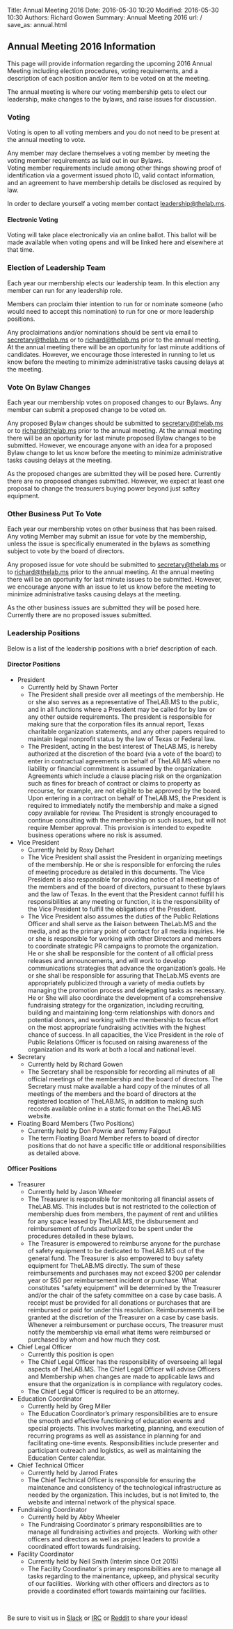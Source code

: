 Title: Annual Meeting 2016
Date: 2016-05-30 10:20
Modified: 2016-05-30 10:30
Authors: Richard Gowen
Summary: Annual Meeting 2016
url: /
save_as: annual.html

## Annual Meeting 2016 Information

This page will provide information regarding the upcoming 2016 Annual Meeting including election procedures, voting requirements, and a description of each position and/or item to be voted on at the meeting.

The annual meeting is where our voting membership gets to elect our leadership, make changes to the bylaws, and raise issues for discussion.

### Voting

Voting is open to all voting members and you do not need to be present at the annual meeting to vote.

Any member may declare themselves a voting member by meeting the voting member requirements as laid out in our Bylaws.  
Voting member requirements include among other things showing proof of identification via a goverment issued photo ID, valid contact information, and an agreement to have membership details be disclosed as required by law.

In order to declare yourself a voting member contact [leadership@thelab.ms](mailto:leadership@thelab.ms).

#### Electronic Voting

Voting will take place electronically via an online ballot.  This ballot will be made available when voting opens and will be linked here and elsewhere at that time.

### Election of Leadership Team

Each year our membership elects our leadership team.  In this election any member can run for any leadership role.

Members can proclaim thier intention to run for or nominate someone (who would need to accept this nomination) to run for one or more leadership positions.

Any proclaimations and/or nominations should be sent via email to [secretary@thelab.ms](mailto:secretary@thelab.ms) or to [richard@thelab.ms](mailto:richard@thelab.ms) prior to the annual meeting.
At the annual meeting there will be an oportunity for last minute additions of candidates.
However, we encourage those interested in running to let us know before the meeting to minimize administrative tasks causing delays at the meeting.

### Vote On Bylaw Changes

Each year our membership votes on proposed changes to our Bylaws.  Any member can submit a proposed change to be voted on.

Any proposed Bylaw changes should be submitted to [secretary@thelab.ms](mailto:secretary@thelab.ms) or to [richard@thelab.ms](mailto:richard@thelab.ms) prior to the annual meeting.
At the annual meeting there will be an oportunity for last minute proposed Bylaw changes to be submitted.
However, we encourage anyone with an idea for a proposed Bylaw change to let us know before the meeting to minimize administrative tasks causing delays at the meeting.

As the proposed changes are submitted they will be posed here.  Currently there are no proposed changes submitted.
However, we expect at least one proposal to change the treasurers buying power beyond just saftey equipment.

### Other Business Put To Vote

Each year our membership votes on other business that has been raised.
Any voting Member may submit an issue for vote by the membership, unless the issue is specifically enumerated in the bylaws as something subject to vote by the board of directors.

Any proposed issue for vote should be submitted to [secretary@thelab.ms](mailto:secretary@thelab.ms) or to [richard@thelab.ms](mailto:richard@thelab.ms) prior to the annual meeting.
At the annual meeting there will be an oportunity for last minute issues to be submitted.
However, we encourage anyone with an issue to let us know before the meeting to minimize administrative tasks causing delays at the meeting.

As the other business issues are submitted they will be posed here.  Currently there are no proposed issues submitted.

### Leadership Positions

Below is a list of the leadership positions with a brief description of each.

#### Director Positions

* President
    * Currently held by Shawn Porter
    * The President shall preside over all meetings of the membership. He or she also serves as a representative of TheLAB.MS to the public, and in all functions where a President may be called for by law or any other outside requirements. The president is responsible for making sure that the corporation files its annual report, Texas charitable organization statements, and any other papers required to maintain legal nonprofit status by the law of Texas or Federal law.
    * The President, acting in the best interest of TheLAB.MS, is hereby authorized at the discretion of the board (via a vote of the board) to enter in contractual agreements on behalf of TheLAB.MS where no liability or financial commitment is assumed by the organization. Agreements which include a clause placing risk on the organization such as fines for breach of contract or claims to property as recourse, for example, are not eligible to be approved by the board. Upon entering in a contract on behalf of TheLAB.MS, the President is required to immediately notify the membership and make a signed copy available for review. The President is strongly encouraged to continue consulting with the membership on such issues, but will not require Member approval. This provision is intended to expedite business operations where no risk is assumed.
* Vice President
    * Currently held by Roxy Dehart
    * The Vice President shall assist the President in organizing meetings of the membership. He or she is responsible for enforcing the rules of meeting procedure as detailed in this documents. The Vice President is also responsible for providing notice of all meetings of the members and of the board of directors, pursuant to these bylaws and the law of Texas. In the event that the President cannot fulfill his responsibilities at any meeting or function, it is the responsibility of the Vice President to fulfill the obligations of the President.
    * The Vice President also assumes the duties of the Public Relations Officer and shall serve as the liaison between TheLab.MS and the media, and as the primary point of contact for all media inquiries. He or she is responsible for working with other Directors and members to coordinate strategic PR campaigns to promote the organization. He or she shall be responsible for the content of all official press releases and announcements, and will work to develop communications strategies that advance the organization&rsquo;s goals. He or she shall be responsible for assuring that TheLab.MS events are appropriately publicized through a variety of media outlets by managing the promotion process and delegating tasks as necessary. He or She will also coordinate the development of a comprehensive fundraising strategy for the organization, including recruiting, building and maintaining long-term relationships with donors and potential donors, and working with the membership to focus effort on the most appropriate fundraising activities with the highest chance of success. In all capacities, the Vice President in the role of Public Relations Officer is focused on raising awareness of the organization and its work at both a local and national level.
* Secretary
    * Currently held by Richard Gowen
    * The Secretary shall be responsible for recording all minutes of all official meetings of the membership and the board of directors. The Secretary must make available a hard copy of the minutes of all meetings of the members and the board of directors at the registered location of TheLAB.MS, in addition to making such records available online in a static format on the TheLAB.MS website.
* Floating Board Members (Two Positions)
    * Currently held by Don Powrie and Tommy Falgout
    * The term Floating Board Member refers to board of director positions that do not have a specific title or additional responsibilities as detailed above.

#### Officer Positions

* Treasurer
    * Currently held by Jason Wheeler
    * The Treasurer is responsible for monitoring all financial assets of TheLAB.MS. This includes but is not restricted to the collection of membership dues from members, the payment of rent and utilities for any space leased by TheLAB.MS, the disbursement and reimbursement of funds authorized to be spent under the procedures detailed in these bylaws. 
    * The Treasurer is empowered to reimburse anyone for the purchase of safety equipment to be dedicated to TheLAB.MS out of the general fund. The Treasurer is also empowered to buy safety equipment for TheLAB.MS directly. The sum of these reimbursements and purchases may not exceed $200 per calendar year or $50 per reimbursement incident or purchase. What constitutes "safety equipment" will be determined by the Treasurer and/or the chair of the safety committee on a case by case basis. A receipt must be provided for all donations or purchases that are reimbursed or paid for under this resolution. Reimbursements will be granted at the discretion of the Treasurer on a case by case basis. Whenever a reimbursement or purchase occurs, The treasurer must notify the membership via email what items were reimbursed or purchased by whom and how much they cost.
* Chief Legal Officer
    * Currently this position is open
    * The Chief Legal Officer has the responsibility of overseeing all legal aspects of TheLAB.MS. The Chief Legal Officer will advise Officers and Membership when changes are made to applicable laws and ensure that the organization is in compliance with regulatory codes.
    * The Chief Legal Officer is required to be an attorney.
* Education Coordinator
    * Currently held by Greg Miller
    * The Education Coordinator&rsquo;s primary responsibilities are to ensure the smooth and effective functioning of education events and special projects. This involves marketing, planning, and execution of recurring programs as well as assistance in planning for and facilitating one-time events. Responsibilities include presenter and participant outreach and logistics, as well as maintaining the Education Center calendar.
* Chief Technical Officer
    * Currently held by Jarrod Frates
    * The Chief Technical Officer is responsible for ensuring the maintenance and consistency of the technological infrastructure as needed by the organization. This includes, but is not limited to, the website and internal network of the physical space.
* Fundraising Coordinator
    * Currently held by Abby Wheeler
    * The Fundraising Coordinator&acute;s primary responsibilities are to manage all fundraising activities and projects. &nbsp;Working with other officers and directors as well as project leaders to provide a coordinated effort towards fundraising.
* Facility Coordinator
    * Currently held by Neil Smith (Interim since Oct 2015)
    * The Facility Coordinator&acute;s primary responsibilities are to manage all tasks regarding to the mainentance, upkeep, and physical security of our facilities. &nbsp;Working with other officers and directors as to provide a coordinated effort towards maintaining our facilities.

&nbsp;

Be sure to visit us in [Slack](https://thelab.slack.com) or [IRC](https://kiwiirc.com/client/irc.freenode.org/?nick=TheLabGuest|?&theme=cli#thelab.ms) or [Reddit](http://www.reddit.com/r/TheLab_ms/) to share your ideas!


